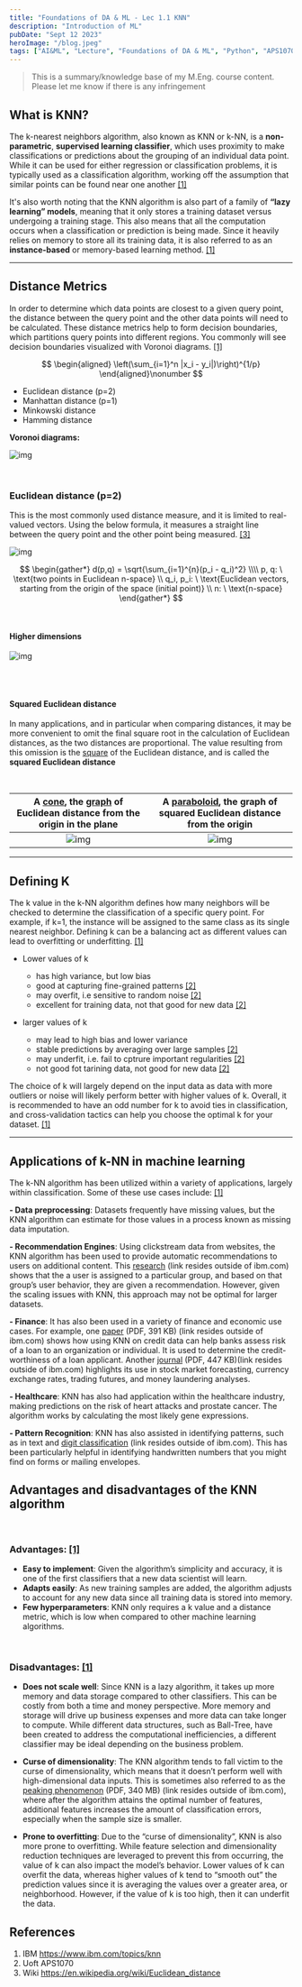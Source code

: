 ```yaml
---
title: "Foundations of DA & ML - Lec 1.1 KNN"
description: "Introduction of ML"
pubDate: "Sept 12 2023"
heroImage: "/blog.jpeg"
tags: ["AI&ML", "Lecture", "Foundations of DA & ML", "Python", "APS1070", "KNN"] 
---
```



> This is a summary/knowledge base of my M.Eng. course content. <br>
> Please let me know if there is any infringement



## What is KNN?



The k-nearest neighbors algorithm, also known as KNN or k-NN, is a **non-parametric**, **supervised learning classifier**, which uses proximity to make classifications or predictions about the grouping of an individual data point. While it can be used for either regression or classification problems, it is typically used as a classification algorithm, working off the assumption that similar points can be found near one another [[1]](#1)

It's also worth noting that the KNN algorithm is also part of a family of **“lazy learning” models**, meaning that it only stores a training dataset versus undergoing a training stage. This also means that all the computation occurs when a classification or prediction is being made. Since it heavily relies on memory to store all its training data, it is also referred to as an **instance-based** or memory-based learning method. [[1]](#1)

---



## Distance Metrics



In order to determine which data points are closest to a given query point, the distance between the query point and the other data points will need to be calculated. These distance metrics help to form decision boundaries, which partitions query points into different regions. You commonly will see decision boundaries visualized with Voronoi diagrams. [[1]](#1)




$$
\begin{aligned}
\left(\sum_{i=1}^n |x_i - y_i|)\right)^{1/p} 
\end{aligned}\nonumber
$$


- Euclidean distance (p=2)
- Manhattan distance (p=1)
- Minkowski distance
- Hamming distance



**Voronoi diagrams:**

![img](/imgs/blog/Foundations-of-DA-&-ML-Lec-1_1-KNN/Euclidean_Voronoi_diagram.png)

<br/>

### Euclidean distance (p=2)


This is the most commonly used distance measure, and it is limited to real-valued vectors. Using the below formula, it measures a straight line between the query point and the other point being measured. [[3]](#3) 

![img](/imgs/blog/Foundations-of-DA-&-ML-Lec-1_1-KNN/Euclidean_distance_2d.svg) 



$$
\begin{gather*}
d(p,q) = \sqrt{\sum_{i=1}^{n}(p_i - q_i)^2} \\\\
p, q: \ \text{two points in Euclidean n-space} \\
q_i, p_i: \ \text{Euclidean vectors, starting from the origin of the space (initial point)} \\
n: \ \text{n-space}
\end{gather*}
$$

<br/>

#### Higher dimensions



![img](/imgs/blog/Foundations-of-DA-&-ML-Lec-1_1-KNN/Euclidean_distance_3d_2_cropped.png) 

<br/><br/>

#### Squared Euclidean distance



In many applications, and in particular when comparing distances, it may be more convenient to omit the final square root in the calculation of Euclidean distances, as the two distances are proportional. The value resulting from this omission is the [square](https://en.wikipedia.org/wiki/Square_(algebra)) of the Euclidean distance, and is called the **squared Euclidean distance**

<br/>

A [cone](https://en.wikipedia.org/wiki/Cone), the [graph](https://en.wikipedia.org/wiki/Graph_of_a_function) of Euclidean distance from the origin in the plane             | A [paraboloid](https://en.wikipedia.org/wiki/Paraboloid), the graph of squared Euclidean distance from the origin 
:-------------------------:|:-------------------------:
![img](/imgs/blog/Foundations-of-DA-&-ML-Lec-1_1-KNN/3d-function-5.svg) |  ![img](/imgs/blog/Foundations-of-DA-&-ML-Lec-1_1-KNN/3d-function-2.svg) 



---



## Defining K



The k value in the k-NN algorithm defines how many neighbors will be checked to determine the classification of a specific query point. For example, if k=1, the instance will be assigned to the same class as its single nearest neighbor. Defining k can be a balancing act as different values can lead to overfitting or underfitting. [[1]](#1)

- Lower values of k 
  - has high variance, but low bias
  - good at capturing fine-grained patterns [[2]](#2)
  - may overfit, i.e sensitive to random noise [[2]](#2)
  - excellent for training data, not that good for new data [[2]](#2)

- larger values of k 

  - may lead to high bias and lower variance
  - stable predictions by averaging over large samples [[2]](#2)
  - may underfit, i.e. fail to cptrure important regularities [[2]](#2)
  - not good fot tarining data, not good for new data [[2]](#2)

  

The choice of k will largely depend on the input data as data with more outliers or noise will likely perform better with higher values of k. Overall, it is recommended to have an odd number for k to avoid ties in classification, and cross-validation tactics can help you choose the optimal k for your dataset. [[1]](#1)



---



## Applications of k-NN in machine learning

The k-NN algorithm has been utilized within a variety of applications, largely within classification. Some of these use cases include: [[1]](#1)

**- Data preprocessing**: Datasets frequently have missing values, but the KNN algorithm can estimate for those values in a process known as missing data imputation.

**- Recommendation Engines**: Using clickstream data from websites, the KNN algorithm has been used to provide automatic recommendations to users on additional content. This [research](https://www.researchgate.net/publication/267572060_Automated_Web_Usage_Data_Mining_and_Recommendation_System_using_K-Nearest_Neighbor_KNN_Classification_Method) (link resides outside of ibm.com) shows that the a user is assigned to a particular group, and based on that group’s user behavior, they are given a recommendation. However, given the scaling issues with KNN, this approach may not be optimal for larger datasets.

**- Finance**: It has also been used in a variety of finance and economic use cases. For example, one [paper](https://iopscience.iop.org/article/10.1088/1742-6596/1025/1/012114/pdf) (PDF, 391 KB) (link resides outside of ibm.com) shows how using KNN on credit data can help banks assess risk of a loan to an organization or individual. It is used to determine the credit-worthiness of a loan applicant. Another [journal](https://www.ijera.com/papers/Vol3_issue5/DI35605610.pdf) (PDF, 447 KB)(link resides outside of ibm.com) highlights its use in stock market forecasting, currency exchange rates, trading futures, and money laundering analyses.

**- Healthcare**: KNN has also had application within the healthcare industry, making predictions on the risk of heart attacks and prostate cancer. The algorithm works by calculating the most likely gene expressions.

**- Pattern Recognition**: KNN has also assisted in identifying patterns, such as in text and [digit classification](https://www.researchgate.net/profile/D-Adu-Gyamfi/publication/332880911_Improved_Handwritten_Digit_Recognition_using_Quantum_K-Nearest_Neighbor_Algorithm/links/5d77dca692851cacdb30c14d/Improved-Handwritten-Digit-Recognition-using-Quantum-K-Nearest-Neighbor-Algorithm.pdf) (link resides outside of ibm.com). This has been particularly helpful in identifying handwritten numbers that you might find on forms or mailing envelopes. 



## Advantages and disadvantages of the KNN algorithm

<br/>

###  **Advantages:** [[1]](#1)

- **Easy to implement**: Given the algorithm’s simplicity and accuracy, it is one of the first classifiers that a new data scientist will learn.
- **Adapts easily**: As new training samples are added, the algorithm adjusts to account for any new data since all training data is stored into memory.
- **Few hyperparameters**: KNN only requires a k value and a distance metric, which is low when compared to other machine learning algorithms.

<br/>

### **Disadvantages:** [[1]](#1)

- **Does not scale well**: Since KNN is a lazy algorithm, it takes up more memory and data storage compared to other classifiers. This can be costly from both a time and money perspective. More memory and storage will drive up business expenses and more data can take longer to compute. While different data structures, such as Ball-Tree, have been created to address the computational inefficiencies, a different classifier may be ideal depending on the business problem.
- **Curse of dimensionality**: The KNN algorithm tends to fall victim to the curse of dimensionality, which means that it doesn’t perform well with high-dimensional data inputs. This is sometimes also referred to as the [peaking phenomenon](https://citeseerx.ist.psu.edu/viewdoc/download?doi=10.1.1.418.6517&rep=rep1&type=pdf) (PDF, 340 MB) (link resides outside of ibm.com), where after the algorithm attains the optimal number of features, additional features increases the amount of classification errors, especially when the sample size is smaller.

- **Prone to overfitting**: Due to the “curse of dimensionality”, KNN is also more prone to overfitting. While feature selection and dimensionality reduction techniques are leveraged to prevent this from occurring, the value of k can also impact the model’s behavior. Lower values of k can overfit the data, whereas higher values of k tend to “smooth out” the prediction values since it is averaging the values over a greater area, or neighborhood. However, if the value of k is too high, then it can underfit the data.



## References

1. <a id="1"/>IBM https://www.ibm.com/topics/knn
2. <a id="2"/>Uoft APS1070
3. <a id="3"/>Wiki https://en.wikipedia.org/wiki/Euclidean_distance
